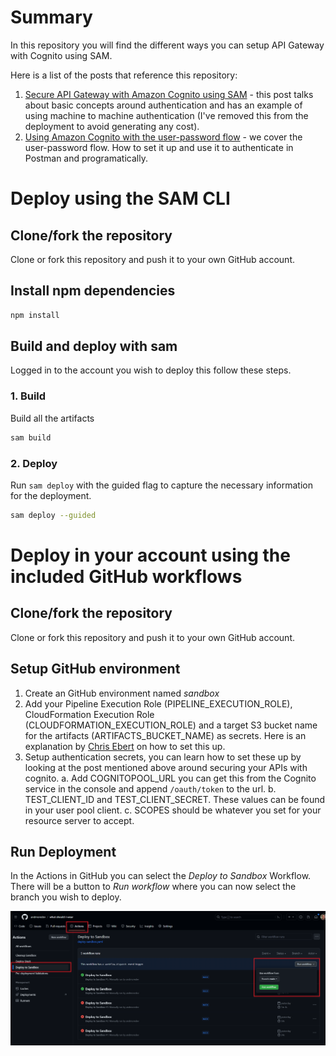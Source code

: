 # Summary
In this repository you will find the different ways you can setup API Gateway with Cognito using SAM.

Here is a list of the posts that reference this repository:

1. [Secure API Gateway with Amazon Cognito using SAM](https://www.andmore.dev/blog/api-cognito/) - this post talks about basic concepts around authentication and has an example of using machine to machine authentication (I've removed this from the deployment to avoid generating any cost).
1. [Using Amazon Cognito with the user-password flow](https://www.andmore.dev/blog/api-cognito-user-password) - we cover the user-password flow. How to set it up and use it to authenticate in Postman and programatically.

# Deploy using the SAM CLI
## Clone/fork the repository
Clone or fork this repository and push it to your own GitHub account.

## Install npm dependencies
```bash
npm install
```
## Build and deploy with sam
Logged in to the account you wish to deploy this follow these steps.

### 1. Build
Build all the artifacts
```bash
sam build
```

### 2. Deploy
Run `sam deploy` with the guided flag to capture the necessary information for the deployment.
```bash
sam deploy --guided
```

# Deploy in your account using the included GitHub workflows
## Clone/fork the repository
Clone or fork this repository and push it to your own GitHub account.

## Setup GitHub environment
1. Create an GitHub environment named *sandbox*
1. Add your Pipeline Execution Role (PIPELINE_EXECUTION_ROLE), CloudFormation Execution Role (CLOUDFORMATION_EXECUTION_ROLE) and a target S3 bucket name for the artifacts (ARTIFACTS_BUCKET_NAME) as secrets. Here is an explanation by [Chris Ebert](https://twitter.com/realchrisebert) on how to set this up.
1. Setup authentication secrets, you can learn how to set these up by looking at the post mentioned above around securing your APIs with cognito. 
    a. Add COGNITOPOOL_URL you can get this from the Cognito service in the console and append `/oauth/token` to the url.
    b. TEST_CLIENT_ID and TEST_CLIENT_SECRET. These values can be found in your user pool client.
    c. SCOPES should be whatever you set for your resource server to accept.

## Run Deployment
In the Actions in GitHub you can select the *Deploy to Sandbox* Workflow. There will be a button to *Run workflow* where you can now select the branch you wish to deploy.

![GitHub Workflow Execution](docs/images/github-action-run.png)
